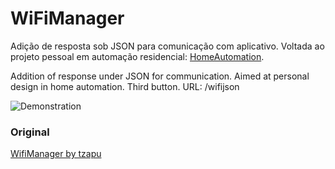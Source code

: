 # WiFiManager

Adição de resposta sob JSON para comunicação com aplicativo.
Voltada ao projeto pessoal em automação residencial: [HomeAutomation](https://github.com/DaviMagalhaes/homeautomation).

Addition of response under JSON for communication. Aimed at personal design in home automation. Third button.
URL: <ip>/wifijson

![Demonstration](https://i.imgur.com/WITChxl.png)

### Original

[WifiManager by tzapu](https://github.com/tzapu/WiFiManager)

